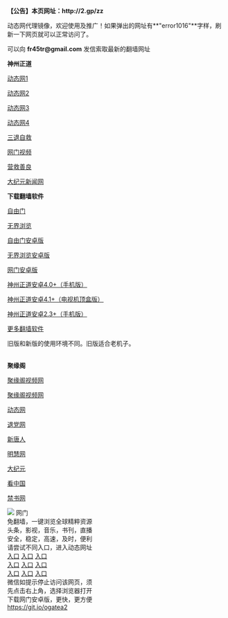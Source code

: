 <p><strong>【公告】本页网址：http://2.gp/zz</strong></p>
<p>动态网代理镜像，欢迎使用及推广！如果弹出的网址有**"error1016"**字样，刷新一下网页就可以正常访问了。</p>
<p>可以向 <strong>fr45tr@gmail.com</strong> 发信索取最新的翻墙网址</p>
<p><strong>神州正道</strong></p>
<p><a href="http://myzoyhcy.reogg.ga/70dw" rel="nofollow">动态网1</a></p>
<p><a href="http://myzoyhcy.reogg.ga/70ipdw" rel="nofollow">动态网2</a></p>
<p><a href="http://myzoyhcy.reogg.ga/70wmdw" rel="nofollow">动态网3</a></p>
<p><a href="http://myzoyhcy.reogg.ga/70sdtw" rel="nofollow">动态网4</a></p>
<p><a href="http://myzoyhcy.reogg.ga/70st/" rel="nofollow">三退自救</a></p>
<p><a href="http://t.cn/R3PWrKk" rel="nofollow">网门视频</a></p>
<p><a href="http://myzoyhcy.reogg.ga/70qg" rel="nofollow">营救善良</a></p>
<p><a href="http://36.233.79.59/2/" rel="nofollow">大纪元新闻网</a></p>
<p><strong>下载翻墙软件</strong></p>


<p><a href="https://git.io/fgp" rel="nofollow">自由门</a></p>
<p><a href="https://git.io/vEJlj rel="nofollow">无界浏览</a></p>
<p><a href="https://git.io/fgma" rel="nofollow">自由门安卓版</a></p>
<p><a href="https://s3.amazonaws.com/693/um.apk" rel="nofollow">无界浏览安卓版</a></p>
<p><a href="https://git.io/ogatea2">网门安卓版</a></p>
<p><a href="https://git.io/vQjqe" rel="nofollow">神州正道安卓4.0+（手机版）</a></p>
<p><a href="https://git.io/vAonz" rel="nofollow">神州正道安卓4.1+（电视机顶盒版）</a></p>
<p><a href="https://git.io/vAH9P" rel="nofollow">神州正道安卓2.3+（手机版）</a></p>
<p><a href="https://github.com/bannedbook/fanqiang/wiki">更多翻墙软件</a></p>
旧版和新版的使用环境不同。旧版适合老机子。<br>


<br>
<p><strong>聚缘阁</strong></p>
<p><a href="http://j99.214g.gq/e/" rel="nofollow">聚缘阁视频网</a></p>
<p><a href="http://j99.214g.gq/tv/" rel="nofollow">聚缘阁视频网</a></p>
<p><a href="http://j99.214g.gq/dtw/?bb" rel="nofollow">动态网</a></p>
<p><a href="http://j99.214g.gq/dtw/?id=8" rel="nofollow">退党网</a></p>
<p><a href="http://j99.214g.gq/dtw/?id=5" rel="nofollow">新唐人</a></p>
<p><a href="http://j99.214g.gq/dtw/?id=8" rel="nofollow">明慧网</a></p>
<p><a href="http://j99.214g.gq/dtw/?id=7" rel="nofollow">大纪元</a></p>
<p><a href="http://j99.214g.gq/dtw/?id=11" rel="nofollow">看中国</a></p>
<p><a href="http://j99.214g.gq/dtw/?id=16" rel="nofollow">禁书网</a></p>
<td align="center"><a target="_blank" href="https://cloud.githubusercontent.com/assets/11880933/13434984/f430fae2-e012-11e5-814f-c2df1e82b247.jpg"><img src="https://cloud.githubusercontent.com/assets/11880933/13434984/f430fae2-e012-11e5-814f-c2df1e82b247.jpg" style="max-width:100%;"></a></td>
  </tr>
  <tr>
    <td align="center">网门<br>
      免翻墙，一键浏览全球精粹资源<br>
      头条，影视，音乐，书刊，直播<br>
      安全，稳定，高速，及时，便利<br>
    </td>
  </tr><tr>
    <td align="center">请尝试不同入口，进入动态网址<br>      
      <a href="https://s3.amazonaws.com/ogate/show.htm?from=852" rel="nofollow">入口</a>
      <a href="https://s3.us-east-2.amazonaws.com/ogateh/show.htm?from=852" rel="nofollow">入口</a>
      <a href="https://s3.eu-west-2.amazonaws.com/ogatel/show.htm?from=852" rel="nofollow">入口</a><br>
      <a href="https://s3.ap-south-1.amazonaws.com/ogatem/show.htm?from=852" rel="nofollow">入口</a>
      <a href="https://s3.ap-northeast-2.amazonaws.com/ogates/show.htm?from=852" rel="nofollow">入口</a>
      <a href="https://s3-us-west-1.amazonaws.com/ogaten/show.htm?from=852" rel="nofollow">入口</a><br>
      <a href="https://s3.eu-central-1.amazonaws.com/ogatef/show.htm?from=852" rel="nofollow">入口</a>
      <a href="https://s3.ca-central-1.amazonaws.com/ogatec/show.htm?from=852" rel="nofollow">入口</a>
      <a href="https://s3-ap-northeast-1.amazonaws.com/ogatet/show.htm?from=852" rel="nofollow">入口</a><br>
      微信如提示停止访问该网页，须<br>
      先点击右上角，选择浏览器打开<br>
    </td>
  </tr>
  <tr>
    <td align="center">
      下载网门安卓版，更快，更方便<br><a href="https://raw.githubusercontent.com/oGate2/up/master/oGate.apk" rel="nofollow">https://git.io/ogatea2</a><br>

